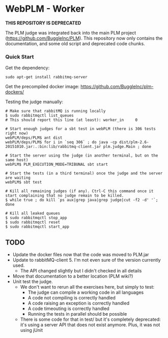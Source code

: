 # WebPLM - Worker

**THIS REPOSITORY IS DEPRECATED**

The PLM judge was integrated back into the main PLM project
(https://github.com/BuggleInc/PLM). This repository now only contains
the documentation, and some old script and deprecated code chunks.

### Quick Start

Get the dependency:
```shell
sudo apt-get install rabbitmq-server
```

Get the precompiled docker image:
https://github.com/BuggleInc/plm-dockers/

Testing the judge manually:
```shell
# Make sure that rabbitMQ is running locally
$ sudo rabbitmqctl list_queues
# This should report this line (at least): worker_in     0

# Start enough judges for a sbt test in webPLM (there is 306 tests right now)
webPLM/deps/PLM$ ant dist
webPLM/deps/PLM$ for i in `seq 306` ; do java -cp dist/plm-2.6-20151010.jar:.:bin:lib/rabbitmq-client.jar plm.judge.Main ; done

# Start the server using the judge (in another terminal, but on the same host)
webPLM$ PLM_EXECUTION_MODE=TRIBUNAL sbt start

# Start the tests (in a third terminal) once the judge and the server are waiting
webPLM$ sbt test

# Kill all remaining judges (if any). Ctrl-C this command once it start complaining that no judge remain to be killed.
$ while true ; do kill `ps aux|grep java|grep judge|cut -f2 -d' '`; done

# Kill all leaked queues
$ sudo rabbitmqctl stop_app
$ sudo rabbitmqctl reset
$ sudo rabbitmqctl start_app
```

## TODO

- Update the docker files now that the code was moved to PLM.jar
- Update to rabbitMQ-client 5. I'm not even sure of the version currently used.
  - The API changed slightly but I didn't checked in all details
- Move that documentation to a better location (PLM wiki?)
- Unit test the judge.
  - We don't want to rerun all the exercises here, but simply to test:
    - The judge can compile a working code in all languages
    - A code not compiling is correctly handled
    - A code raising an exception is correctly handled
    - A code timeouting is correctly handled
    - Running the tests in parallel should be possible
  - There is some code for that in test/ but it's completely
    deprecated: it's using a server API that does not exist anymore. 
    Plus, it was not using jUnit
